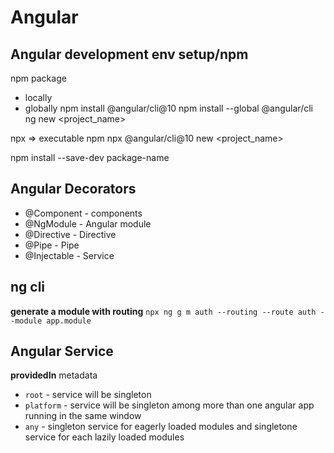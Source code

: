# Angular

## Angular development env setup/npm
npm package
- locally
- globally
npm install @angular/cli@10
npm install --global @angular/cli
ng new <project_name>

npx => executable npm
npx @angular/cli@10 new <project_name>

npm install --save-dev package-name

## Angular Decorators
- @Component - components
- @NgModule - Angular module
- @Directive - Directive
- @Pipe - Pipe
- @Injectable - Service

## ng cli
**generate a module with routing**
`npx ng g m auth --routing --route auth --module app.module`

## Angular Service
**providedIn** metadata
- `root` - service will be singleton
- `platform` - service will be singleton among more than one angular app running in the same window
- `any` - singleton service for eagerly loaded modules and singletone service for each lazily loaded modules
